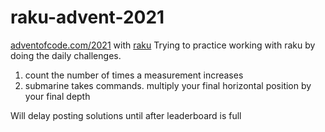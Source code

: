 # raku-advent-2021

[adventofcode.com/2021](https://adventofcode.com/2021) with [raku](https://raku.org/)
Trying to practice working with raku by doing the daily challenges.

1. count the number of times a measurement increases
2. submarine takes commands. multiply your final horizontal position by your final depth

Will delay posting solutions until after leaderboard is full

